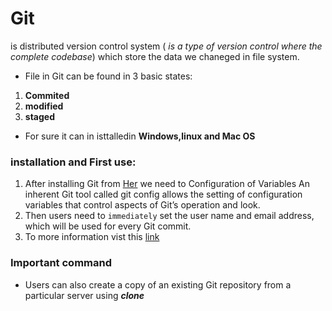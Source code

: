 # **Git**   
is distributed version control system (
*is a type of version control where the complete codebase*) which store the data we chaneged in file system.  
* File in Git can be found in 3 basic states:  
1. **Commited**  
2. **modified**  
3. **staged**  
* For sure it can in isttalledin **Windows,linux and Mac OS**   
###  **installation and First use:**  
1. After installing Git from [Her](https://git-scm.com/) we need to Configuration of Variables 
An inherent Git tool called git config allows the setting of configuration variables that control aspects of Git’s operation and look.  
2. Then users need to `immediately` set the user name and email address, which will be used for every Git commit.  
3. To more information vist this [link](https://blog.udemy.com/git-tutorial-a-comprehensive-guide/)  
### Important command
* Users can also create a copy of an existing Git repository from a particular server using ***clone*** 
